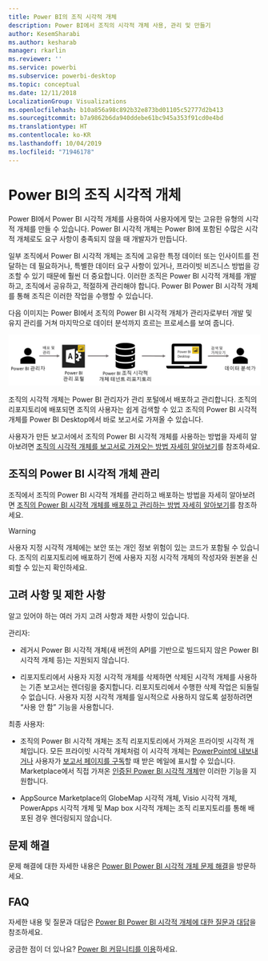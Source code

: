 ```yaml
---
title: Power BI의 조직 시각적 개체
description: Power BI에서 조직의 시각적 개체 사용, 관리 및 만들기
author: KesemSharabi
ms.author: kesharab
manager: rkarlin
ms.reviewer: ''
ms.service: powerbi
ms.subservice: powerbi-desktop
ms.topic: conceptual
ms.date: 12/11/2018
LocalizationGroup: Visualizations
ms.openlocfilehash: b10a856a98c892b32e873bd01105c52777d2b413
ms.sourcegitcommit: b7a9862b6da940ddebe61bc945a353f91cd0e4bd
ms.translationtype: HT
ms.contentlocale: ko-KR
ms.lasthandoff: 10/04/2019
ms.locfileid: "71946178"
---
```

# <a name="organizational-visuals-in-power-bi"></a>Power BI의 조직 시각적 개체

Power BI에서 Power BI 시각적 개체를 사용하여 사용자에게 맞는 고유한 유형의 시각적 개체를 만들 수 있습니다. Power BI 시각적 개체는 Power BI에 포함된 수많은 시각적 개체로도 요구 사항이 충족되지 않을 때 개발자가 만듭니다.

일부 조직에서 Power BI 시각적 개체는 조직에 고유한 특정 데이터 또는 인사이트를 전달하는 데 필요하거나, 특별한 데이터 요구 사항이 있거나, 프라이빗 비즈니스 방법을 강조할 수 있기 때문에 훨씬 더 중요합니다. 이러한 조직은 Power BI 시각적 개체를 개발하고, 조직에서 공유하고, 적절하게 관리해야 합니다. Power BI Power BI 시각적 개체를 통해 조직은 이러한 작업을 수행할 수 있습니다.

다음 이미지는 Power BI에서 조직의 Power BI 시각적 개체가 관리자로부터 개발 및 유지 관리를 거쳐 마지막으로 데이터 분석까지 흐르는 프로세스를 보여 줍니다.

![사용자 지정 시각적 개체 그림](media/power-bi-custom-visuals-organizational/custom-visual-org-01.jpg)

조직의 시각적 개체는 Power BI 관리자가 관리 포털에서 배포하고 관리합니다. 조직의 리포지토리에 배포되면 조직의 사용자는 쉽게 검색할 수 있고 조직의 Power BI 시각적 개체를 Power BI Desktop에서 바로 보고서로 가져올 수 있습니다.

사용자가 만든 보고서에서 조직의 Power BI 시각적 개체를 사용하는 방법을 자세히 알아보려면 [조직의 시각적 개체를 보고서로 가져오는 방법 자세히 알아보기](power-bi-custom-visuals.md)를 참조하세요.

## <a name="administer-organizational-power-bi-visuals"></a>조직의 Power BI 시각적 개체 관리

조직에서 조직의 Power BI 시각적 개체를 관리하고 배포하는 방법을 자세히 알아보려면 [조직의 Power BI 시각적 개체를 배포하고 관리하는 방법 자세히 알아보기](https://go.microsoft.com/fwlink/?linkid=866790)를 참조하세요.

> [!WARNING]
> 사용자 지정 시각적 개체에는 보안 또는 개인 정보 위험이 있는 코드가 포함될 수 있습니다. 조직의 리포지토리에 배포하기 전에 사용자 지정 시각적 개체의 작성자와 원본을 신뢰할 수 있는지 확인하세요.

## <a name="considerations-and-limitations"></a>고려 사항 및 제한 사항

알고 있어야 하는 여러 가지 고려 사항과 제한 사항이 있습니다.

관리자:

* 레거시 Power BI 시각적 개체(새 버전의 API를 기반으로 빌드되지 않은 Power BI 시각적 개체 등)는 지원되지 않습니다.

* 리포지토리에서 사용자 지정 시각적 개체를 삭제하면 삭제된 시각적 개체를 사용하는 기존 보고서는 렌더링을 중지합니다. 리포지토리에서 수행한 삭제 작업은 되돌릴 수 없습니다. 사용자 지정 시각적 개체를 일시적으로 사용하지 않도록 설정하려면 “사용 안 함” 기능을 사용합니다.

최종 사용자:

* 조직의 Power BI 시각적 개체는 조직 리포지토리에서 가져온 프라이빗 시각적 개체입니다. 모든 프라이빗 시각적 개체처럼 이 시각적 개체는 [PowerPoint에 내보내거나](https://docs.microsoft.com/power-bi/consumer/end-user-powerpoint) 사용자가 [보고서 페이지를 구독](https://docs.microsoft.com/power-bi/consumer/end-user-subscribe)할 때 받은 메일에 표시할 수 있습니다. Marketplace에서 직접 가져온 [인증된 Power BI 시각적 개체](https://docs.microsoft.com/power-bi/power-bi-custom-visuals-certified)만 이러한 기능을 지원합니다.

* AppSource Marketplace의 GlobeMap 시각적 개체, Visio 시각적 개체, PowerApps 시각적 개체 및 Map box 시각적 개체는 조직 리포지토리를 통해 배포된 경우 렌더링되지 않습니다.

## <a name="troubleshoot"></a>문제 해결

문제 해결에 대한 자세한 내용은 [Power BI Power BI 시각적 개체 문제 해결](power-bi-custom-visuals-troubleshoot.md)을 방문하세요.

## <a name="faq"></a>FAQ

자세한 내용 및 질문과 대답은 [Power BI Power BI 시각적 개체에 대한 질문과 대답](power-bi-custom-visuals-faq.md#organizational-visuals)을 참조하세요.

궁금한 점이 더 있나요? [Power BI 커뮤니티를 이용](http://community.powerbi.com/)하세요.
